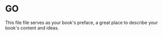 # GO

This file file serves as your book's preface, a great place to describe your book's content and ideas.

